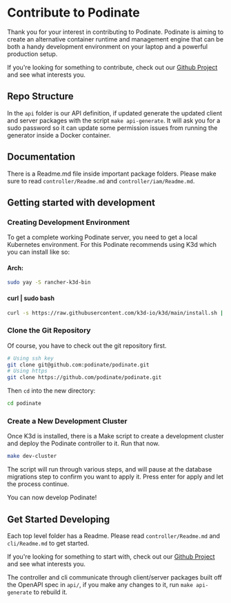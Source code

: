 # Contribute to Podinate
Thank you for your interest in contributing to Podinate. Podinate is aiming to create an alternative container runtime and management engine that can be both a handy development environment on your laptop and a powerful production setup. 

If you're looking for something to contribute, check out our [Github Project](https://github.com/orgs/podinate/projects/1) and see what interests you.


## Repo Structure


 In the `api` folder is our API definition, if updated generate the updated client and server packages with the script `make api-generate`. It will ask you for a sudo password so it can update some permission issues from running the generator inside a Docker container. 

## Documentation
There is a Readme.md file inside important package folders. Please make sure to read `controller/Readme.md` and `controller/iam/Readme.md`.

## Getting started with development

### Creating Development Environment
To get a complete working Podinate server, you need to get a local Kubernetes environment. For this Podinate recommends using K3d which you can install like so:
#### Arch:
```bash
sudo yay -S rancher-k3d-bin
```

#### curl | sudo bash
```bash
curl -s https://raw.githubusercontent.com/k3d-io/k3d/main/install.sh | bash
```



### Clone the Git Repository
Of course, you have to check out the git repository first. 
```bash
# Using ssh key
git clone git@github.com:podinate/podinate.git
# Using https
git clone https://github.com/podinate/podinate.git
```

Then `cd` into the new directory:
```bash
cd podinate
```

### Create a New Development Cluster
Once K3d is installed, there is a Make script to create a development cluster and deploy the Podinate controller to it. Run that now. 
```bash
make dev-cluster
```
The script will run through various steps, and will pause at the database migrations step to confirm you want to apply it. Press enter for apply and let the process continue. 



You can now develop Podinate! 

## Get Started Developing
Each top level folder has a Readme. Please read `controller/Readme.md` and `cli/Readme.md` to get started.

If you're looking for something to start with, check out our [Github Project](https://github.com/orgs/podinate/projects/1) and see what interests you. 

The controller and cli communicate through client/server packages built off the OpenAPI spec in `api/`, if you make any changes to it, run `make api-generate` to rebuild it. 